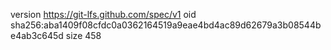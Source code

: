 version https://git-lfs.github.com/spec/v1
oid sha256:aba1409f08cfdc0a0362164519a9eae4bd4ac89d62679a3b08544be4ab3c645d
size 458
